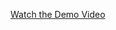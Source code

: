 

[Watch the Demo Video](https://github.com/siesto1elemento/Internal-employee-rag-chatbot/blob/master/docs/demo.gif)
